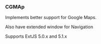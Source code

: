 ### CGMAp

Implements better support for Google Maps.

Also have extended window for Navigation

Supports ExtJS 5.0.x and 5.1.x
